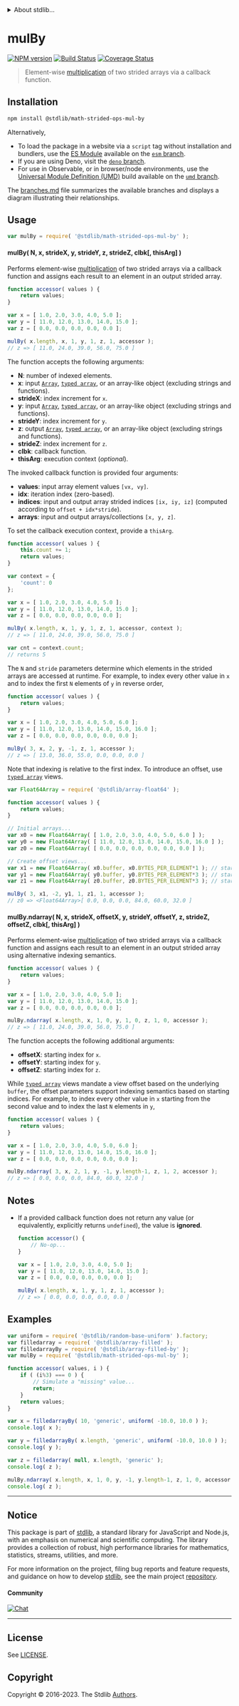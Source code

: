 <!--

@license Apache-2.0

Copyright (c) 2022 The Stdlib Authors.

Licensed under the Apache License, Version 2.0 (the "License");
you may not use this file except in compliance with the License.
You may obtain a copy of the License at

   http://www.apache.org/licenses/LICENSE-2.0

Unless required by applicable law or agreed to in writing, software
distributed under the License is distributed on an "AS IS" BASIS,
WITHOUT WARRANTIES OR CONDITIONS OF ANY KIND, either express or implied.
See the License for the specific language governing permissions and
limitations under the License.

-->

<!-- lint disable maximum-heading-length -->


<details>
  <summary>
    About stdlib...
  </summary>
  <p>We believe in a future in which the web is a preferred environment for numerical computation. To help realize this future, we've built stdlib. stdlib is a standard library, with an emphasis on numerical and scientific computation, written in JavaScript (and C) for execution in browsers and in Node.js.</p>
  <p>The library is fully decomposable, being architected in such a way that you can swap out and mix and match APIs and functionality to cater to your exact preferences and use cases.</p>
  <p>When you use stdlib, you can be absolutely certain that you are using the most thorough, rigorous, well-written, studied, documented, tested, measured, and high-quality code out there.</p>
  <p>To join us in bringing numerical computing to the web, get started by checking us out on <a href="https://github.com/stdlib-js/stdlib">GitHub</a>, and please consider <a href="https://opencollective.com/stdlib">financially supporting stdlib</a>. We greatly appreciate your continued support!</p>
</details>

# mulBy

[![NPM version][npm-image]][npm-url] [![Build Status][test-image]][test-url] [![Coverage Status][coverage-image]][coverage-url] <!-- [![dependencies][dependencies-image]][dependencies-url] -->

> Element-wise [multiplication][@stdlib/math/base/ops/mul] of two strided arrays via a callback function.

<section class="intro">

</section>

<!-- /.intro -->

<section class="installation">

## Installation

```bash
npm install @stdlib/math-strided-ops-mul-by
```

Alternatively,

-   To load the package in a website via a `script` tag without installation and bundlers, use the [ES Module][es-module] available on the [`esm` branch][esm-url].
-   If you are using Deno, visit the [`deno` branch][deno-url].
-   For use in Observable, or in browser/node environments, use the [Universal Module Definition (UMD)][umd] build available on the [`umd` branch][umd-url].

The [branches.md][branches-url] file summarizes the available branches and displays a diagram illustrating their relationships.

</section>

<section class="usage">

## Usage

```javascript
var mulBy = require( '@stdlib/math-strided-ops-mul-by' );
```

#### mulBy( N, x, strideX, y, strideY, z, strideZ, clbk\[, thisArg] )

Performs element-wise [multiplication][@stdlib/math/base/ops/mul] of two strided arrays via a callback function and assigns each result to an element in an output strided array.

```javascript
function accessor( values ) {
    return values;
}

var x = [ 1.0, 2.0, 3.0, 4.0, 5.0 ];
var y = [ 11.0, 12.0, 13.0, 14.0, 15.0 ];
var z = [ 0.0, 0.0, 0.0, 0.0, 0.0 ];

mulBy( x.length, x, 1, y, 1, z, 1, accessor );
// z => [ 11.0, 24.0, 39.0, 56.0, 75.0 ]
```

The function accepts the following arguments:

-   **N**: number of indexed elements.
-   **x**: input [`Array`][mdn-array], [`typed array`][mdn-typed-array], or an array-like object (excluding strings and functions).
-   **strideX**: index increment for `x`.
-   **y**: input [`Array`][mdn-array], [`typed array`][mdn-typed-array], or an array-like object (excluding strings and functions).
-   **strideY**: index increment for `y`.
-   **z**: output [`Array`][mdn-array], [`typed array`][mdn-typed-array], or an array-like object (excluding strings and functions).
-   **strideZ**: index increment for `z`.
-   **clbk**: callback function.
-   **thisArg**: execution context (_optional_).

The invoked callback function is provided four arguments:

-   **values**: input array element values `[vx, vy]`.
-   **idx**: iteration index (zero-based).
-   **indices**: input and output array strided indices `[ix, iy, iz]` (computed according to `offset + idx*stride`).
-   **arrays**: input and output arrays/collections `[x, y, z]`.

To set the callback execution context, provide a `thisArg`.

```javascript
function accessor( values ) {
    this.count += 1;
    return values;
}

var context = {
    'count': 0
};

var x = [ 1.0, 2.0, 3.0, 4.0, 5.0 ];
var y = [ 11.0, 12.0, 13.0, 14.0, 15.0 ];
var z = [ 0.0, 0.0, 0.0, 0.0, 0.0 ];

mulBy( x.length, x, 1, y, 1, z, 1, accessor, context );
// z => [ 11.0, 24.0, 39.0, 56.0, 75.0 ]

var cnt = context.count;
// returns 5
```

The `N` and `stride` parameters determine which elements in the strided arrays are accessed at runtime. For example, to index every other value in `x` and to index the first `N` elements of `y` in reverse order,

```javascript
function accessor( values ) {
    return values;
}

var x = [ 1.0, 2.0, 3.0, 4.0, 5.0, 6.0 ];
var y = [ 11.0, 12.0, 13.0, 14.0, 15.0, 16.0 ];
var z = [ 0.0, 0.0, 0.0, 0.0, 0.0, 0.0 ];

mulBy( 3, x, 2, y, -1, z, 1, accessor );
// z => [ 13.0, 36.0, 55.0, 0.0, 0.0, 0.0 ]
```

Note that indexing is relative to the first index. To introduce an offset, use [`typed array`][mdn-typed-array] views.

```javascript
var Float64Array = require( '@stdlib/array-float64' );

function accessor( values ) {
    return values;
}

// Initial arrays...
var x0 = new Float64Array( [ 1.0, 2.0, 3.0, 4.0, 5.0, 6.0 ] );
var y0 = new Float64Array( [ 11.0, 12.0, 13.0, 14.0, 15.0, 16.0 ] );
var z0 = new Float64Array( [ 0.0, 0.0, 0.0, 0.0, 0.0, 0.0 ] );

// Create offset views...
var x1 = new Float64Array( x0.buffer, x0.BYTES_PER_ELEMENT*1 ); // start at 2nd element
var y1 = new Float64Array( y0.buffer, y0.BYTES_PER_ELEMENT*3 ); // start at 4th element
var z1 = new Float64Array( z0.buffer, z0.BYTES_PER_ELEMENT*3 ); // start at 4th element

mulBy( 3, x1, -2, y1, 1, z1, 1, accessor );
// z0 => <Float64Array>[ 0.0, 0.0, 0.0, 84.0, 60.0, 32.0 ]
```

#### mulBy.ndarray( N, x, strideX, offsetX, y, strideY, offsetY, z, strideZ, offsetZ, clbk\[, thisArg] )

Performs element-wise [multiplication][@stdlib/math/base/ops/mul] of two strided arrays via a callback function and assigns each result to an element in an output strided array using alternative indexing semantics.

```javascript
function accessor( values ) {
    return values;
}

var x = [ 1.0, 2.0, 3.0, 4.0, 5.0 ];
var y = [ 11.0, 12.0, 13.0, 14.0, 15.0 ];
var z = [ 0.0, 0.0, 0.0, 0.0, 0.0 ];

mulBy.ndarray( x.length, x, 1, 0, y, 1, 0, z, 1, 0, accessor );
// z => [ 11.0, 24.0, 39.0, 56.0, 75.0 ]
```

The function accepts the following additional arguments:

-   **offsetX**: starting index for `x`.
-   **offsetY**: starting index for `y`.
-   **offsetZ**: starting index for `z`.

While [`typed array`][mdn-typed-array] views mandate a view offset based on the underlying `buffer`, the offset parameters support indexing semantics based on starting indices. For example, to index every other value in `x` starting from the second value and to index the last `N` elements in `y`,

```javascript
function accessor( values ) {
    return values;
}

var x = [ 1.0, 2.0, 3.0, 4.0, 5.0, 6.0 ];
var y = [ 11.0, 12.0, 13.0, 14.0, 15.0, 16.0 ];
var z = [ 0.0, 0.0, 0.0, 0.0, 0.0, 0.0 ];

mulBy.ndarray( 3, x, 2, 1, y, -1, y.length-1, z, 1, 2, accessor );
// z => [ 0.0, 0.0, 0.0, 84.0, 60.0, 32.0 ]
```

</section>

<!-- /.usage -->

<section class="notes">

## Notes

-   If a provided callback function does not return any value (or equivalently, explicitly returns `undefined`), the value is **ignored**.

    ```javascript
    function accessor() {
        // No-op...
    }

    var x = [ 1.0, 2.0, 3.0, 4.0, 5.0 ];
    var y = [ 11.0, 12.0, 13.0, 14.0, 15.0 ];
    var z = [ 0.0, 0.0, 0.0, 0.0, 0.0 ];

    mulBy( x.length, x, 1, y, 1, z, 1, accessor );
    // z => [ 0.0, 0.0, 0.0, 0.0, 0.0 ]
    ```

</section>

<!-- /.notes -->

<section class="examples">

## Examples

<!-- eslint no-undef: "error" -->

```javascript
var uniform = require( '@stdlib/random-base-uniform' ).factory;
var filledarray = require( '@stdlib/array-filled' );
var filledarrayBy = require( '@stdlib/array-filled-by' );
var mulBy = require( '@stdlib/math-strided-ops-mul-by' );

function accessor( values, i ) {
    if ( (i%3) === 0 ) {
        // Simulate a "missing" value...
        return;
    }
    return values;
}

var x = filledarrayBy( 10, 'generic', uniform( -10.0, 10.0 ) );
console.log( x );

var y = filledarrayBy( x.length, 'generic', uniform( -10.0, 10.0 ) );
console.log( y );

var z = filledarray( null, x.length, 'generic' );
console.log( z );

mulBy.ndarray( x.length, x, 1, 0, y, -1, y.length-1, z, 1, 0, accessor );
console.log( z );
```

</section>

<!-- /.examples -->

<!-- Section for related `stdlib` packages. Do not manually edit this section, as it is automatically populated. -->

<section class="related">

</section>

<!-- /.related -->

<!-- Section for all links. Make sure to keep an empty line after the `section` element and another before the `/section` close. -->


<section class="main-repo" >

* * *

## Notice

This package is part of [stdlib][stdlib], a standard library for JavaScript and Node.js, with an emphasis on numerical and scientific computing. The library provides a collection of robust, high performance libraries for mathematics, statistics, streams, utilities, and more.

For more information on the project, filing bug reports and feature requests, and guidance on how to develop [stdlib][stdlib], see the main project [repository][stdlib].

#### Community

[![Chat][chat-image]][chat-url]

---

## License

See [LICENSE][stdlib-license].


## Copyright

Copyright &copy; 2016-2023. The Stdlib [Authors][stdlib-authors].

</section>

<!-- /.stdlib -->

<!-- Section for all links. Make sure to keep an empty line after the `section` element and another before the `/section` close. -->

<section class="links">

[npm-image]: http://img.shields.io/npm/v/@stdlib/math-strided-ops-mul-by.svg
[npm-url]: https://npmjs.org/package/@stdlib/math-strided-ops-mul-by

[test-image]: https://github.com/stdlib-js/math-strided-ops-mul-by/actions/workflows/test.yml/badge.svg?branch=v0.1.0
[test-url]: https://github.com/stdlib-js/math-strided-ops-mul-by/actions/workflows/test.yml?query=branch:v0.1.0

[coverage-image]: https://img.shields.io/codecov/c/github/stdlib-js/math-strided-ops-mul-by/main.svg
[coverage-url]: https://codecov.io/github/stdlib-js/math-strided-ops-mul-by?branch=main

<!--

[dependencies-image]: https://img.shields.io/david/stdlib-js/math-strided-ops-mul-by.svg
[dependencies-url]: https://david-dm.org/stdlib-js/math-strided-ops-mul-by/main

-->

[chat-image]: https://img.shields.io/gitter/room/stdlib-js/stdlib.svg
[chat-url]: https://app.gitter.im/#/room/#stdlib-js_stdlib:gitter.im

[stdlib]: https://github.com/stdlib-js/stdlib

[stdlib-authors]: https://github.com/stdlib-js/stdlib/graphs/contributors

[umd]: https://github.com/umdjs/umd
[es-module]: https://developer.mozilla.org/en-US/docs/Web/JavaScript/Guide/Modules

[deno-url]: https://github.com/stdlib-js/math-strided-ops-mul-by/tree/deno
[umd-url]: https://github.com/stdlib-js/math-strided-ops-mul-by/tree/umd
[esm-url]: https://github.com/stdlib-js/math-strided-ops-mul-by/tree/esm
[branches-url]: https://github.com/stdlib-js/math-strided-ops-mul-by/blob/main/branches.md

[stdlib-license]: https://raw.githubusercontent.com/stdlib-js/math-strided-ops-mul-by/main/LICENSE

[mdn-array]: https://developer.mozilla.org/en-US/docs/Web/JavaScript/Reference/Global_Objects/Array

[mdn-typed-array]: https://developer.mozilla.org/en-US/docs/Web/JavaScript/Reference/Global_Objects/TypedArray

[@stdlib/math/base/ops/mul]: https://github.com/stdlib-js/stdlib

</section>

<!-- /.links -->
